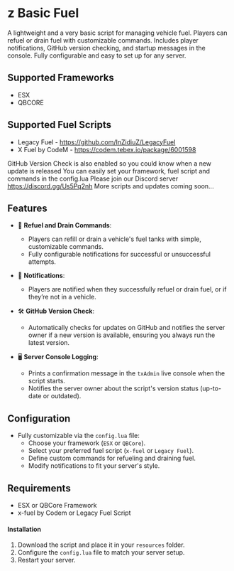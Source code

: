 # z Basic Fuel
A lightweight and a very basic script for managing vehicle fuel. Players can refuel or drain fuel with customizable commands. Includes player notifications, GitHub version checking, and startup messages in the console. Fully configurable and easy to set up for any server.

## Supported Frameworks
- ESX
- QBCORE

## Supported Fuel Scripts
- Legacy Fuel - https://github.com/InZidiuZ/LegacyFuel
- X Fuel by CodeM - https://codem.tebex.io/package/6001598

GitHub Version Check is also enabled so you could know when a new update is released
You can easily set your framework, fuel script and commands in the config.lua
Please join our Discord server https://discord.gg/Us5Pq2nh
More scripts and updates coming soon...

## Features
- 🚗 **Refuel and Drain Commands**:
  - Players can refill or drain a vehicle's fuel tanks with simple, customizable commands.
  - Fully configurable notifications for successful or unsuccessful attempts.

- 🔔 **Notifications**:
  - Players are notified when they successfully refuel or drain fuel, or if they’re not in a vehicle.

- 🛠️ **GitHub Version Check**:
  - Automatically checks for updates on GitHub and notifies the server owner if a new version is available, ensuring you always run the latest version.

- 🖥️ **Server Console Logging**:
  - Prints a confirmation message in the `txAdmin` live console when the script starts.
  - Notifies the server owner about the script's version status (up-to-date or outdated).

## **Configuration**
- Fully customizable via the `config.lua` file:
  - Choose your framework (`ESX` or `QBCore`).
  - Select your preferred fuel script (`x-fuel` or `Legacy Fuel`).
  - Define custom commands for refueling and draining fuel.
  - Modify notifications to fit your server's style.

## **Requirements**
- ESX or QBCore Framework
- x-fuel by Codem or Legacy Fuel Script

#### **Installation**
1. Download the script and place it in your `resources` folder.
2. Configure the `config.lua` file to match your server setup.
4. Restart your server.
